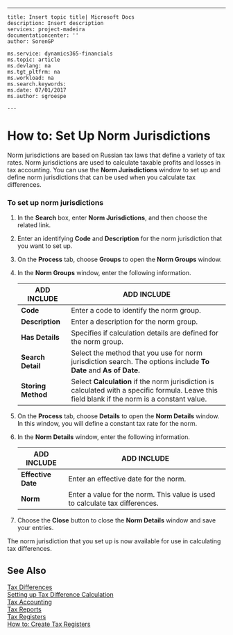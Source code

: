 ---
    title: Insert topic title| Microsoft Docs
    description: Insert description
    services: project-madeira
    documentationcenter: ''
    author: SorenGP

    ms.service: dynamics365-financials
    ms.topic: article
    ms.devlang: na
    ms.tgt_pltfrm: na
    ms.workload: na
    ms.search.keywords:
    ms.date: 07/01/2017
    ms.author: sgroespe

    ---
# How to: Set Up Norm Jurisdictions
Norm jurisdictions are based on Russian tax laws that define a variety of tax rates. Norm jurisdictions are used to calculate taxable profits and losses in tax accounting. You can use the **Norm Jurisdictions** window to set up and define norm jurisdictions that can be used when you calculate tax differences.  
  
### To set up norm jurisdictions  
  
1.  In the **Search** box, enter **Norm Jurisdictions**, and then choose the related link.  
  
2.  Enter an identifying **Code** and **Description** for the norm jurisdiction that you want to set up.  
  
3.  On the **Process** tab, choose **Groups** to open the **Norm Groups** window.  
  
4.  In the **Norm Groups** window, enter the following information.  
  
    |ADD INCLUDE<!--[!INCLUDE[bp_tablefield](../../ApplicationDesign/includes/bp_tablefield_md.md)]-->|ADD INCLUDE<!--[!INCLUDE[bp_tabledescription](../../ApplicationDesign/includes/bp_tabledescription_md.md)]-->|  
    |---------------------------------|---------------------------------------|  
    |**Code**|Enter a code to identify the norm group.|  
    |**Description**|Enter a description for the norm group.|  
    |**Has Details**|Specifies if calculation details are defined for the norm group.|  
    |**Search Detail**|Select the method that you use for norm jurisdiction search. The options include **To Date** and **As of Date.**|  
    |**Storing Method**|Select **Calculation** if the norm jurisdiction is calculated with a specific formula. Leave this field blank if the norm is a constant value.|  
  
5.  On the **Process** tab, choose **Details** to open the **Norm Details** window. In this window, you will define a constant tax rate for the norm.  
  
6.  In the **Norm Details** window, enter the following information.  
  
    |ADD INCLUDE<!--[!INCLUDE[bp_tablefield](../../ApplicationDesign/includes/bp_tablefield_md.md)]-->|ADD INCLUDE<!--[!INCLUDE[bp_tabledescription](../../ApplicationDesign/includes/bp_tabledescription_md.md)]-->|  
    |---------------------------------|---------------------------------------|  
    |**Effective Date**|Enter an effective date for the norm.|  
    |**Norm**|Enter a value for the norm. This value is used to calculate tax differences.|  
  
7.  Choose the **Close** button to close the **Norm Details** window and save your entries.  
  
 The norm jurisdiction that you set up is now available for use in calculating tax differences.  
  
## See Also  
 [Tax Differences](../../LocalFunctionalityForMicrosoftDynamicsNav2016/Russia/tax-differences.md)   
 [Setting up Tax Difference Calculation](../../LocalFunctionalityForMicrosoftDynamicsNav2016/Russia/setting-up-tax-difference-calculation.md)   
 [Tax Accounting](../../LocalFunctionalityForMicrosoftDynamicsNav2016/Russia/tax-accounting.md)   
 [Tax Reports](assetId:///e42ca8e7-1cee-4fb8-9f71-e596f29cabc3)   
 [Tax Registers](../../LocalFunctionalityForMicrosoftDynamicsNav2016/Russia/tax-registers.md)   
 [How to: Create Tax Registers](../../LocalFunctionalityForMicrosoftDynamicsNav2016/Russia/how-to-create-tax-registers.md)
